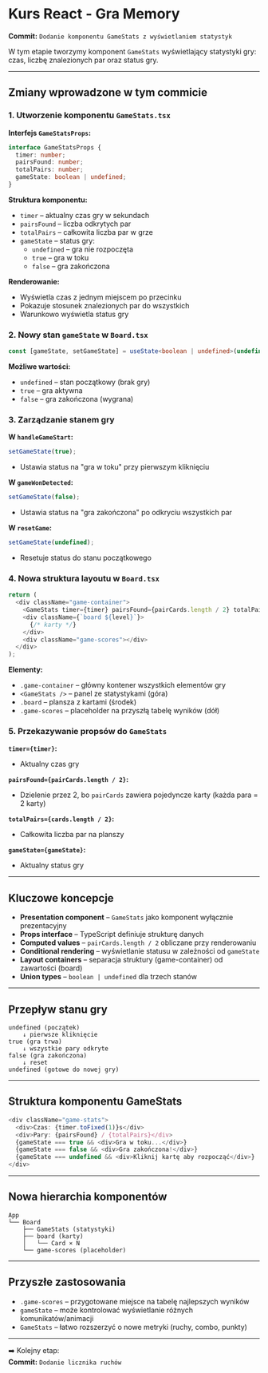 # Kurs React - Gra Memory

**Commit:** `Dodanie komponentu GameStats z wyświetlaniem statystyk`

W tym etapie tworzymy komponent `GameStats` wyświetlający statystyki gry: czas, liczbę znalezionych par oraz status gry.

---

## Zmiany wprowadzone w tym commicie

### 1. Utworzenie komponentu `GameStats.tsx`

**Interfejs `GameStatsProps`:**
```typescript
interface GameStatsProps {
  timer: number;
  pairsFound: number;
  totalPairs: number;
  gameState: boolean | undefined;
}
```

**Struktura komponentu:**
- `timer` – aktualny czas gry w sekundach
- `pairsFound` – liczba odkrytych par
- `totalPairs` – całkowita liczba par w grze
- `gameState` – status gry:
  - `undefined` – gra nie rozpoczęta
  - `true` – gra w toku
  - `false` – gra zakończona

**Renderowanie:**
- Wyświetla czas z jednym miejscem po przecinku
- Pokazuje stosunek znalezionych par do wszystkich
- Warunkowo wyświetla status gry

### 2. Nowy stan `gameState` w `Board.tsx`
```typescript
const [gameState, setGameState] = useState<boolean | undefined>(undefined);
```

**Możliwe wartości:**
- `undefined` – stan początkowy (brak gry)
- `true` – gra aktywna
- `false` – gra zakończona (wygrana)

### 3. Zarządzanie stanem gry

**W `handleGameStart`:**
```typescript
setGameState(true);
```
- Ustawia status na "gra w toku" przy pierwszym kliknięciu

**W `gameWonDetected`:**
```typescript
setGameState(false);
```
- Ustawia status na "gra zakończona" po odkryciu wszystkich par

**W `resetGame`:**
```typescript
setGameState(undefined);
```
- Resetuje status do stanu początkowego

### 4. Nowa struktura layoutu w `Board.tsx`
```typescript
return (
  <div className="game-container">
    <GameStats timer={timer} pairsFound={pairCards.length / 2} totalPairs={cards.length / 2} gameState={gameState} />
    <div className={`board ${level}`}>
      {/* karty */}
    </div>
    <div className="game-scores"></div>
  </div>
);
```

**Elementy:**
- `.game-container` – główny kontener wszystkich elementów gry
- `<GameStats />` – panel ze statystykami (góra)
- `.board` – plansza z kartami (środek)
- `.game-scores` – placeholder na przyszłą tabelę wyników (dół)

### 5. Przekazywanie propsów do `GameStats`

**`timer={timer}`:**
- Aktualny czas gry

**`pairsFound={pairCards.length / 2}`:**
- Dzielenie przez 2, bo `pairCards` zawiera pojedyncze karty (każda para = 2 karty)

**`totalPairs={cards.length / 2}`:**
- Całkowita liczba par na planszy

**`gameState={gameState}`:**
- Aktualny status gry

---

## Kluczowe koncepcje

- **Presentation component** – `GameStats` jako komponent wyłącznie prezentacyjny
- **Props interface** – TypeScript definiuje strukturę danych
- **Computed values** – `pairCards.length / 2` obliczane przy renderowaniu
- **Conditional rendering** – wyświetlanie statusu w zależności od `gameState`
- **Layout containers** – separacja struktury (game-container) od zawartości (board)
- **Union types** – `boolean | undefined` dla trzech stanów

---

## Przepływ stanu gry
```
undefined (początek)
    ↓ pierwsze kliknięcie
true (gra trwa)
    ↓ wszystkie pary odkryte
false (gra zakończona)
    ↓ reset
undefined (gotowe do nowej gry)
```

---

## Struktura komponentu GameStats
```typescript
<div className="game-stats">
  <div>Czas: {timer.toFixed(1)}s</div>
  <div>Pary: {pairsFound} / {totalPairs}</div>
  {gameState === true && <div>Gra w toku...</div>}
  {gameState === false && <div>Gra zakończona!</div>}
  {gameState === undefined && <div>Kliknij kartę aby rozpocząć</div>}
</div>
```

---

## Nowa hierarchia komponentów
```
App
└── Board
    ├── GameStats (statystyki)
    ├── board (karty)
    │   └── Card × N
    └── game-scores (placeholder)
```

---

## Przyszłe zastosowania

- `.game-scores` – przygotowane miejsce na tabelę najlepszych wyników
- `gameState` – może kontrolować wyświetlanie różnych komunikatów/animacji
- `GameStats` – łatwo rozszerzyć o nowe metryki (ruchy, combo, punkty)

---

➡️ Kolejny etap:  
**Commit:** `Dodanie licznika ruchów`